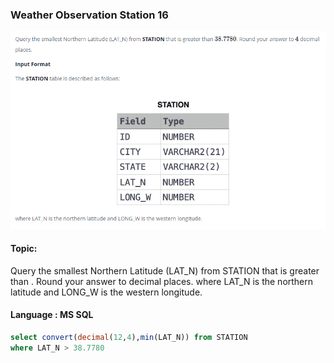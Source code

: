 ### Weather Observation Station 16

<img src="../PIc/38.png" alt="solution">


#### Topic:
Query the smallest Northern Latitude (LAT_N) from STATION that is greater than . Round your answer to decimal places.
where LAT_N is the northern latitude and LONG_W is the western longitude.



#### Language : MS SQL
```sql
select convert(decimal(12,4),min(LAT_N)) from STATION 
where LAT_N > 38.7780
```
